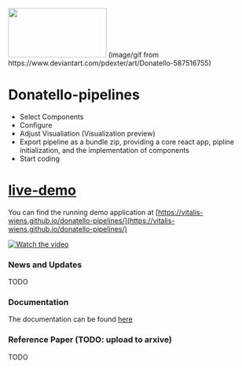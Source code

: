 

<img src="https://images-wixmp-ed30a86b8c4ca887773594c2.wixmp.com/f/1556e182-139b-4789-b105-10a30b237b19/d9psitv-b49c5cf0-285f-40e6-89cc-954fd7288ba1.gif?token=eyJ0eXAiOiJKV1QiLCJhbGciOiJIUzI1NiJ9.eyJzdWIiOiJ1cm46YXBwOiIsImlzcyI6InVybjphcHA6Iiwib2JqIjpbW3sicGF0aCI6IlwvZlwvMTU1NmUxODItMTM5Yi00Nzg5LWIxMDUtMTBhMzBiMjM3YjE5XC9kOXBzaXR2LWI0OWM1Y2YwLTI4NWYtNDBlNi04OWNjLTk1NGZkNzI4OGJhMS5naWYifV1dLCJhdWQiOlsidXJuOnNlcnZpY2U6ZmlsZS5kb3dubG9hZCJdfQ.4oPUzFtWqKvo3lyoDNW2-TLjL9C2oU406ftsi8z-g7k" width="200" height="100"> 
(image/gif from  https://www.deviantart.com/pdexter/art/Donatello-587516755)

# Donatello-pipelines
* Select Components
* Configure 
* Adjust Visualiation (Visualization preview)
* Export pipeline as a bundle zip, providing a core react app, pipline initialization, and the implementation of components
* Start coding

# [live-demo](https://vitalis-wiens.github.io/donatello-pipelines/)
You can find the running demo application at [https://vitalis-wiens.github.io/donatello-pipelines/](https://vitalis-wiens.github.io/donatello-pipelines/)

[![Watch the video](https://github.com/vitalis-wiens/donatello-pipelines/blob/master/overview.png)](https://drive.google.com/file/d/17cSLjDNq7kpepfbmZiYevM10eWUE9gRh/preview)

### News and Updates 
   TODO
### Documentation
   The documentation can be found [here](https://github.com/vitalis-wiens/donatello-pipelines/tree/master/doc)
### Reference Paper (TODO: upload to arxive)
  TODO


